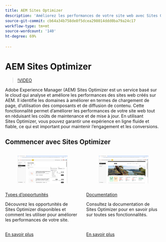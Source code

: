 ```yaml
---
title: AEM Sites Optimizer
description: 'Améliorez les performances de votre site web avec Sites Optimizer : améliorez la vitesse, réduisez les coûts et améliorez la fiabilité pour un meilleur engagement.'
source-git-commit: cb64a34b758de8f5dcea298014ddd0ba79a24c17
workflow-type: tm+mt
source-wordcount: '140'
ht-degree: 69%

---
```



# AEM Sites Optimizer

>[!VIDEO](https://video.tv.adobe.com/v/3455085/?learn=on&enablevpops)

Adobe Experience Manager (AEM) Sites Optimizer est un service basé sur le cloud qui analyse et améliore les performances des sites web créés sur AEM. Il identifie les domaines à améliorer en termes de chargement de page, d’utilisation des composants et de diffusion de contenu. Cette fonctionnalité permet d’améliorer les performances de votre site web tout en réduisant les coûts de maintenance et de mise à jour. En utilisant Sites Optimizer, vous pouvez garantir une expérience en ligne fluide et fiable, ce qui est important pour maintenir l’engagement et les conversions.

## Commencer avec Sites Optimizer

<!-- CARDS 

* ./opportunity-types/overview.md
   {title=Opportunity types}
   {description = Learn about the available Site Optimizer opportunities and how to use them to improve your site's performance.}
* ./documentation/overview.md
  * {title=Documentation}
  * {description=Explore the Sites Optimizer documentation to learn about all its capabilities.}

-->
<!-- START CARDS HTML - DO NOT MODIFY BY HAND -->
<div class="columns">
    <div class="column is-half-tablet is-half-desktop is-one-third-widescreen" aria-label="Opportunity types">
        <div class="card" style="height: 100%; display: flex; flex-direction: column; height: 100%;">
            <div class="card-image">
                <figure class="image x-is-16by9">
                    <a href="./opportunity-types/overview.md" title="Types d’opportunités" target="_blank" rel="referrer">
                        <img class="is-bordered-r-small" src="opportunity-types/assets/overview/hero.png" alt="Types d’opportunités"
                             style="width: 100%; aspect-ratio: 16 / 9; object-fit: cover; overflow: hidden; display: block; margin: auto;">
                    </a>
                </figure>
            </div>
            <div class="card-content is-padded-small" style="display: flex; flex-direction: column; flex-grow: 1; justify-content: space-between;">
                <div class="top-card-content">
                    <p class="headline is-size-6 has-text-weight-bold">
                        <a href="./opportunity-types/overview.md" target="_blank" rel="referrer" title="Types d’opportunités">Types d’opportunités</a>
                    </p>
                    <p class="is-size-6">Découvrez les opportunités de Sites Optimizer disponibles et comment les utiliser pour améliorer les performances de votre site.</p>
                </div>
                <a href="./opportunity-types/overview.md" target="_blank" rel="referrer" class="spectrum-Button spectrum-Button--outline spectrum-Button--primary spectrum-Button--sizeM" style="align-self: flex-start; margin-top: 1rem;">
<span class="spectrum-Button-label has-no-wrap has-text-weight-bold">En savoir plus</span>
</a>
            </div>
        </div>
    </div>
    <div class="column is-half-tablet is-half-desktop is-one-third-widescreen" aria-label="Documentation">
        <div class="card" style="height: 100%; display: flex; flex-direction: column; height: 100%;">
            <div class="card-image">
                <figure class="image x-is-16by9">
                    <a href="./documentation/overview.md" title="Documentation" target="_blank" rel="referrer">
                        <img class="is-bordered-r-small" src="documentation/assets/overview/hero.png" alt="Documentation"
                             style="width: 100%; aspect-ratio: 16 / 9; object-fit: cover; overflow: hidden; display: block; margin: auto;">
                    </a>
                </figure>
            </div>
            <div class="card-content is-padded-small" style="display: flex; flex-direction: column; flex-grow: 1; justify-content: space-between;">
                <div class="top-card-content">
                    <p class="headline is-size-6 has-text-weight-bold">
                        <a href="./documentation/overview.md" target="_blank" rel="referrer" title="Documentation">Documentation</a>
                    </p>
                    <p class="is-size-6">Consultez la documentation de Sites Optimizer pour en savoir plus sur toutes ses fonctionnalités.</p>
                </div>
                <a href="./documentation/overview.md" target="_blank" rel="referrer" class="spectrum-Button spectrum-Button--outline spectrum-Button--primary spectrum-Button--sizeM" style="align-self: flex-start; margin-top: 1rem;">
<span class="spectrum-Button-label has-no-wrap has-text-weight-bold">En savoir plus</span>
</a>
            </div>
        </div>
    </div>
</div>
<!-- END CARDS HTML - DO NOT MODIFY BY HAND -->
